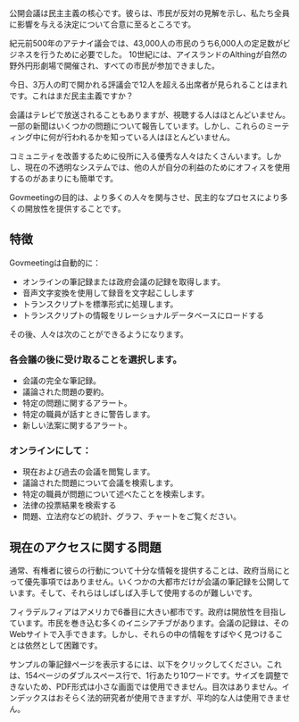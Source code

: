 <!-- Do not edit this file. It was translated by Google. -->
<!-- START OF README SECTION --><!-- Note the controller for this page is app/about-project/overview/overview.ts -->
<p>公開会議は民主主義の核心です。彼らは、市民が反対の見解を示し、私たち全員に影響を与える決定について合意に至るところです。 </p>

<p>紀元前500年のアテナイ議会では、43,000人の市民のうち6,000人の定足数がビジネスを行うために必要でした。 10世紀には、アイスランドのAlthingが自然の野外円形劇場で開催され、すべての市民が参加できました。 </p>

<p>今日、3万人の町で開かれる評議会で12人を超える出席者が見られることはまれです。これはまだ民主主義ですか？ </p>

<p>会議はテレビで放送されることもありますが、視聴する人はほとんどいません。一部の新聞はいくつかの問題について報告しています。しかし、これらのミーティング中に何が行われるかを知っている人はほとんどいません。 </p>

<p>コミュニティを改善するために役所に入る優秀な人々はたくさんいます。しかし、現在の不透明なシステムでは、他の人が自分の利益のためにオフィスを使用するのがあまりにも簡単です。 </p>

<p> Govmeetingの目的は、より多くの人々を関与させ、民主的なプロセスにより多くの開放性を提供することです。 </p>
<h2>特徴</h2>
<p> Govmeetingは自動的に： </p>

<ul>
<li>オンラインの筆記録または政府会議の記録を取得します。 </li>
<li>音声文字変換を使用して録音を文字起こしします</li>
<li>トランスクリプトを標準形式に処理します。 </li>
<li>トランスクリプトの情報をリレーショナルデータベースにロードする</li>
</ul>
<p>その後、人々は次のことができるようになります。 </p>
<h3>各会議の後に受け取ることを選択します。 </h3>
<ul>
<li>会議の完全な筆記録。 </li>
<li>議論された問題の要約。 </li>
<li>特定の問題に関するアラート。 </li>
<li>特定の職員が話すときに警告します。 </li>
<li>新しい法案に関するアラート。 </li>
</ul><h3>オンラインにして： </h3>
<ul>
<li>現在および過去の会議を閲覧します。 </li>
<li>議論された問題について会議を検索します。 </li>
<li>特定の職員が問題について述べたことを検索します。 </li>
<li>法律の投票結果を検索する</li>
<li>問題、立法府などの統計、グラフ、チャートをご覧ください。 </li>
</ul><!-- END OF README SECTION -->
<p><a name="continued"></a></p>
<h2>現在のアクセスに関する問題</h2>
<p>通常、有権者に彼らの行動について十分な情報を提供することは、政府当局にとって優先事項ではありません。いくつかの大都市だけが会議の筆記録を公開しています。そして、それらはしばしば入手して使用するのが難しいです。 </p>

<p>フィラデルフィアはアメリカで6番目に大きい都市です。政府は開放性を目指しています。市民を巻き込む多くのイニシアチブがあります。会議の記録は、そのWebサイトで入手できます。しかし、それらの中の情報をすばやく見つけることは依然として困難です。 </p>

<p>サンプルの筆記録ページを表示するには、以下をクリックしてください。これは、154ページのダブルスペース行で、1行あたり10ワードです。サイズを調整できないため、PDF形式は小さな画面では使用できません。目次はありません。インデックスはおそらく法的研究者が使用できますが、平均的な人は使用できません。 </p>

